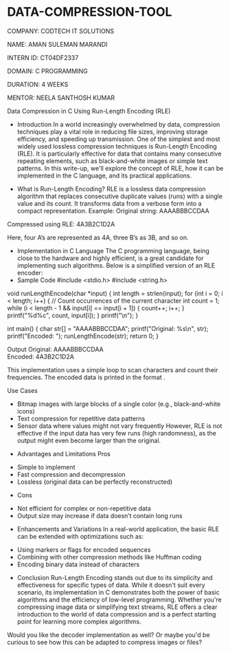 # DATA-COMPRESSION-TOOL

COMPANY: CODTECH IT SOLUTIONS

NAME: AMAN SULEMAN MARANDI

INTERN ID: CT04DF2337

DOMAIN: C PROGRAMMING

DURATION: 4 WEEKS

MENTOR: NEELA SANTHOSH KUMAR



Data Compression in C Using Run-Length Encoding (RLE)
* Introduction
In a world increasingly overwhelmed by data, compression techniques play a vital role in reducing file sizes, improving storage efficiency, and speeding up transmission. One of the simplest and most widely used lossless compression techniques is Run-Length Encoding (RLE). It is particularly effective for data that contains many consecutive repeating elements, such as black-and-white images or simple text patterns.
In this write-up, we'll explore the concept of RLE, how it can be implemented in the C language, and its practical applications.

* What is Run-Length Encoding?
RLE is a lossless data compression algorithm that replaces consecutive duplicate values (runs) with a single value and its count. It transforms data from a verbose form into a compact representation.
Example:
Original string:
AAAABBBCCDAA


Compressed using RLE:
4A3B2C1D2A


Here, four A’s are represented as 4A, three B’s as 3B, and so on.

* Implementation in C Language
The C programming language, being close to the hardware and highly efficient, is a great candidate for implementing such algorithms. Below is a simplified version of an RLE encoder:
* Sample Code
#include <stdio.h>
#include <string.h>

void runLengthEncode(char *input) {
    int length = strlen(input);
    for (int i = 0; i < length; i++) {
        // Count occurrences of the current character
        int count = 1;
        while (i < length - 1 && input[i] == input[i + 1]) {
            count++;
            i++;
        }
        printf("%d%c", count, input[i]);
    }
    printf("\n");
}

int main() {
    char str[] = "AAAABBBCCDAA";
    printf("Original: %s\n", str);
    printf("Encoded: ");
    runLengthEncode(str);
    return 0;
}


 Output
Original: AAAABBBCCDAA  
Encoded: 4A3B2C1D2A


This implementation uses a simple loop to scan characters and count their frequencies. The encoded data is printed in the format <count><character>.

 Use Cases
- Bitmap images with large blocks of a single color (e.g., black-and-white icons)
- Text compression for repetitive data patterns
- Sensor data where values might not vary frequently
However, RLE is not effective if the input data has very few runs (high randomness), as the output might even become larger than the original.

* Advantages and Limitations Pros
- Simple to implement
- Fast compression and decompression
- Lossless (original data can be perfectly reconstructed)
* Cons
- Not efficient for complex or non-repetitive data
- Output size may increase if data doesn’t contain long runs

* Enhancements and Variations
In a real-world application, the basic RLE can be extended with optimizations such as:
- Using markers or flags for encoded sequences
- Combining with other compression methods like Huffman coding
- Encoding binary data instead of characters

* Conclusion
Run-Length Encoding stands out due to its simplicity and effectiveness for specific types of data. While it doesn't suit every scenario, its implementation in C demonstrates both the power of basic algorithms and the efficiency of low-level programming. Whether you're compressing image data or simplifying text streams, RLE offers a clear introduction to the world of data compression and is a perfect starting point for learning more complex algorithms.

Would you like the decoder implementation as well? Or maybe you'd be curious to see how this can be adapted to compress images or files?
